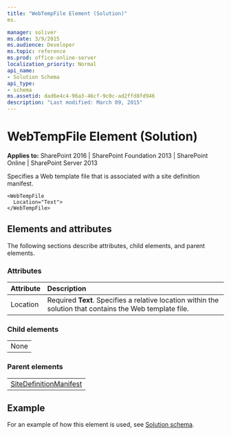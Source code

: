 ```yaml
---
title: "WebTempFile Element (Solution)"
ms.

manager: soliver
ms.date: 3/9/2015
ms.audience: Developer
ms.topic: reference
ms.prod: office-online-server
localization_priority: Normal
api_name:
- Solution Schema
api_type:
- schema
ms.assetid: dad6e4c4-96a3-46cf-9c0c-ad2ffd8fd946
description: "Last modified: March 09, 2015"
---
```


# WebTempFile Element (Solution)

 
  
 **Applies to:** SharePoint 2016 | SharePoint Foundation 2013 | SharePoint Online | SharePoint Server 2013
  
Specifies a Web template file that is associated with a site definition manifest.
  
```
<WebTempFile
  Location="Text">
</WebTempFile>
```

## Elements and attributes

The following sections describe attributes, child elements, and parent elements.

### Attributes

|**Attribute**|**Description**|
|:-----|:-----|
|Location  <br/> |Required **Text**. Specifies a relative location within the solution that contains the Web template file.  <br/> |
   
### Child elements

||
|:-----|
|None |
   
### Parent elements

||
|:-----|
|[SiteDefinitionManifest](sitedefinitionmanifest-element-solution.md)|
   
## Example

For an example of how this element is used, see [Solution schema](solution-schema.md).
  


